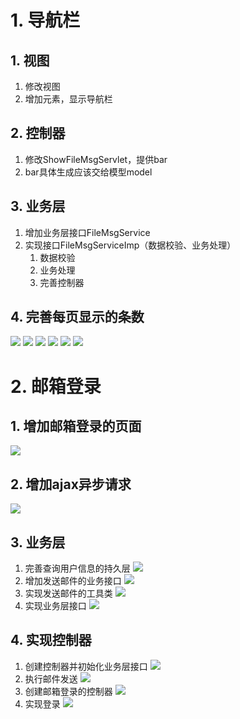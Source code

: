 # 1. 导航栏
## 1. 视图
1. 修改视图
2. 增加元素，显示导航栏
## 2. 控制器
1. 修改ShowFileMsgServlet，提供bar
2. bar具体生成应该交给模型model
## 3. 业务层
1. 增加业务层接口FileMsgService
2. 实现接口FileMsgServiceImp（数据校验、业务处理）
	1. 数据校验
	2. 业务处理
	3. 完善控制器
## 4. 完善每页显示的条数
![](day11_files/7.jpg)
![](day11_files/9.jpg)
![](day11_files/10.jpg)
![](day11_files/11.jpg)
![](day11_files/12.jpg)
![](day11_files/8.jpg)

# 2. 邮箱登录
## 1. 增加邮箱登录的页面
![](day11_files/1.jpg)
## 2. 增加ajax异步请求
![](day11_files/2.jpg)
## 3. 业务层
1. 完善查询用户信息的持久层
![](day11_files/3.jpg)
2. 增加发送邮件的业务接口
![](day11_files/4.jpg)
3. 实现发送邮件的工具类
![](day11_files/5.jpg)
4. 实现业务层接口
![](day11_files/6.jpg)
## 4. 实现控制器
1. 创建控制器并初始化业务层接口
![](day11_files/13.jpg)
2. 执行邮件发送
![](day11_files/14.jpg)
3. 创建邮箱登录的控制器
![](day11_files/15.jpg)
4. 实现登录
![](day11_files/16.jpg)
